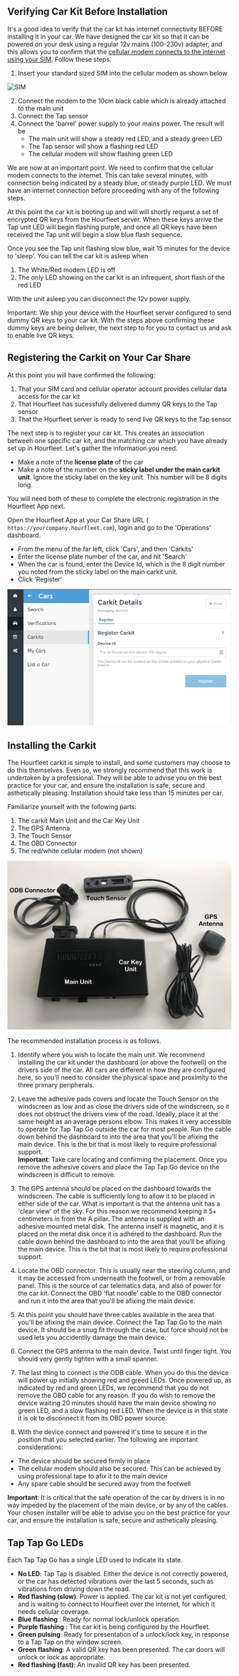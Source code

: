 ## Verifying Car Kit Before Installation  

It's a good idea to verify that the car kit has internet connectivity BEFORE installing it in your car. We have designed the car kit so that it can be powered on your desk using a regular 12v mains (100-230v) adapter, and this allows you to confirm that the [cellular modem connects to the internet using your SIM](http://docs.hourfleet.com/carkit.html#cellular-connectivity). Follow these steps.
1. Insert your standard sized SIM into the cellular modem as shown below

![SIM](http://docs.hourfleet.com/images/carkit/ModemSIM.png)  

2. Connect the modem to the 10cm black cable which is already attached to the main unit
2. Connect the Tap sensor
2. Connect the 'barrel' power supply to your mains power. The result will be
   - The main unit will show a steady red LED, and a steady green LED
   - The Tap sensor will show a flashing red LED  
   - The cellular modem will show flashing green LED
   
We are now at an important point. We need to confirm that the cellular modem connects to the internet. This can take several minutes, with connection being indicated by a steady blue, or steady purple LED. We must have an internet connection before proceeding with any of the following steps.  

At this point the car kit is booting up and will will shortly request a set of encrypted QR keys from the Hourfleet server. When these keys arrive the Tap unit LED will begin flashing purple, and once all QR keys have been received the Tap unit will begin a slow blue flash sequence.

Once you see the Tap unit flashing slow blue, wait 15 minutes for the device to 'sleep'. You can tell the car kit is asleep when
1. The White/Red modem LED is off
1. The only LED showing on the car kit is an infrequent, short flash of the red LED

With the unit asleep you can disconnect the 12v power supply. 

Important: We ship your device with the Hourfleet server configured to send dummy QR keys to your car kit. With the steps above confirming these dummy keys are being deliver, the next step to for you to contact us and ask to enable live QR keys.

## Registering the Carkit on Your Car Share

At this point you will have confirmed the following:
1. That your SIM card and cellular operator account provides cellular data access for the car kit
1. That Hourfleet has sucessfully delivered dummy QR keys to the Tap sensor
1. That the Hourfleet server is ready to send live QR keys to the Tap sensor

The next step is to register your car kit. This creates an association between one specific car kit, and the matching car which you have  already  set up in Hourfleet.  Let's gather the information you need.
- Make a note of  the **license plate** of the car
- Make a note of the number on the **sticky label under the main carkit unit**. Ignore the sticky label on the key unit. This number will be 8 digits long.

You will need both of these to complete the electronic registration in the Hourfleet App next.

Open the Hourfleet App at your Car Share URL ( `https://yourcompany.hourfleet.com`), login and go to the 'Operations' dashboard.

- From the menu of the far left, click  'Cars', and then 'Carkits'
- Enter the license plate number of the car, and hit 'Search'
- When the car is found, enter the Device Id, which is the 8 digit number you noted from the sticky label on the main carkit unit. 
- Click 'Register' 

![CarKit Registration](images/Operations_CarkitRegistration.png)

## Installing the Carkit  

The Hourfleet carkit is simple to install, and some customers may choose to do this themselves. Even so, we strongly recommend that this  work is undertaken by a professional. They will be able to advise you on the best practice for your car, and ensure the installation is safe, secure and asthetically pleasing. Installation should take less than 15 minutes per car.

Familiarize yourself with the following parts:

1. The carkit Main Unit and the Car Key Unit
2. The GPS Antenna
3. The Touch Sensor
4. The OBD Connector  
5. The red/white cellular modem (not shown)  

![CarKit](images/carkit/OpticalCarkit_AccessoriesLabeled.jpg)

The recommended installation process is as follows. 

1. Identify where you wish to locate the main unit. We recommend installing the car kit under the dashboard (or above the footwell) on the drivers side of the car. All cars are different in how they are configured here, so you'll need to consider the physical space and proximity to the three primary peripherals.

2. Leave the adhesive pads covers and locate the Touch Sensor on the windscreen as low and as close the drivers side of the windscreen, so it does not obstruct the drivers view of the road. Ideally, place it at the same height as an average persons elbow. This makes it very accessible to operate for Tap Tap Go outside the car for most people. Run the cable down behind the dashboard to into the area that you'll be afixing the main device. This is the bit that is most likely to require professional support.  
**Important**: Take care locating and confirming the placement. Once you remove the adhesive covers and place the Tap Tap Go device on the windscreen is difficult to remove.

2. The GPS antenna should be placed on the dashboard towards the windscreen. The cable is sufficiently long to allow it to be placed in either side of the car. What is important is that the antenna unit has a 'clear view' of the sky. For this reason we recommend keeping it 5+ centimeters in from the A pillar. The antenna is supplied with an adhesive mounted metal disk. The antenna inself is magnetic, and it is placed on the metal disk once it is adhered to the dashboard. Run the cable down behind the dashboard to into the area that you'll be afixing the main device. This is the bit that is most likely to require professional support.  

3. Locate the OBD connector. This is usually near the steering column, and it may be accessed from underneath the footwell, or from a removable panel. This is the source of car telematics data, and also of power for the car kit. Connect the OBD 'flat noodle' cable to the OBD connector and run it into the area that you'll be afixing the main device.  

4. At this point you should have three cables available in the area that you'll be afixing the main device. Connect the Tap Tap Go to the main device. It should be a snug fit through the case, but force should not be used lets you accidentlly damage the main device.  

5. Connect the GPS antenna to the main device. Twist until finger tight. You should very gently tighten with a small spanner.  

6. The last thing to connect is the ODB cable. When you do this the device will power up initially showing red and greed LEDs. Once powered up, as indicated by red and green LEDs, we recommend that you do not remove the OBD cable for any reason. If you do wish to remove the device waiting 20 minutes should have the main device showing no green LED, and a slow flashing red LED. When the device is in this state it is ok to disconnect it from its OBD power source.  

7. With the device connect and powered it's time to secure it in the position that you selected earlier. The following are important considerations:  
- The device should be secured firmly in place  
- The cellular modem should also be secured. This can be achieved by using professional tape to afix it to the main device  
- Any spare cable should be secured away from the footwell  

**Important**: It is critical that the safe operation of the car by drivers is in no way impeded by the placement of the main device, or by any of the cables. Your chosen installer will be able to advise you on the best practice for your car, and ensure the installation is safe, secure and asthetically pleasing.  


## Tap Tap Go LEDs

Each Tap Tap Go has a single LED used to indicate its state.  

- **No LED**: Tap Tap is disabled. Either the device is not correctly powered, or the car has detected vibrations over the last 5 seconds, such as vibrations from driving down the road. 
- **Red flashing (slow)**: Power is applied. The car kit is not yet configured, and is waiting to connect to Hourfleet over the internet, for which it needs cellular coverage.
- **Blue flashing** : Ready for normal lock/unlock operation.
- **Purple flashing** : The car kit is being configured by the Hourfleet.
- **Green pulsing**: Ready for presentation of a unlock/lock key, in response to a Tap Tap on the window screen.
- **Green flashing**: A valid QR key has been presented. The car doors will unlock or lock as appropriate.
- **Red flashing (fast)**: An invalid QR key has been presented.  
